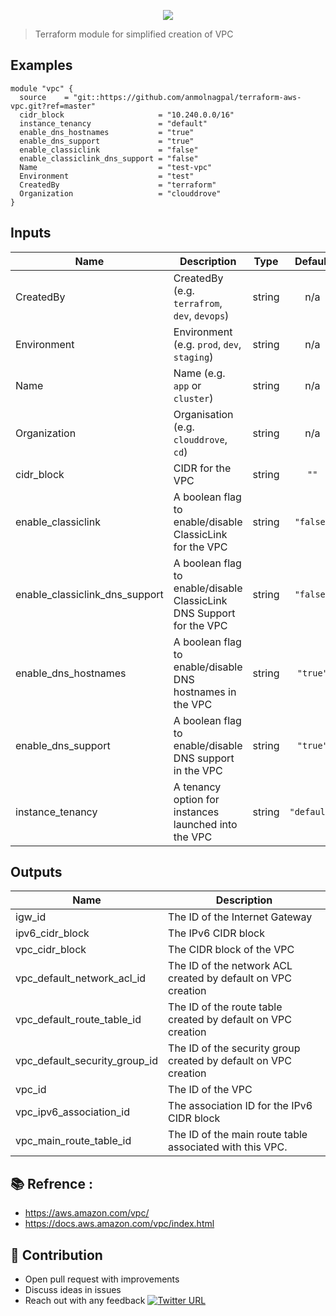 <p align="center"><img src="https://i.imgur.com/0On8dTw.jpg" /></p>

> Terraform module for simplified creation of VPC


## Examples

```hcl
module "vpc" {
  source    = "git::https://github.com/anmolnagpal/terraform-aws-vpc.git?ref=master"
  cidr_block                     = "10.240.0.0/16"
  instance_tenancy               = "default"
  enable_dns_hostnames           = "true"
  enable_dns_support             = "true"
  enable_classiclink             = "false"
  enable_classiclink_dns_support = "false"
  Name                           = "test-vpc"
  Environment                    = "test"
  CreatedBy                      = "terraform"
  Organization                   = "clouddrove"
}
```

## Inputs

| Name | Description | Type | Default | Required |
|------|-------------|:----:|:-----:|:-----:|
| CreatedBy | CreatedBy (e.g. `terrafrom`, `dev`, `devops`) | string | n/a | yes |
| Environment | Environment (e.g. `prod`, `dev`, `staging`) | string | n/a | yes |
| Name | Name  (e.g. `app` or `cluster`) | string | n/a | yes |
| Organization | Organisation (e.g. `clouddrove`, `cd`) | string | n/a | yes |
| cidr\_block | CIDR for the VPC | string | `""` | no |
| enable\_classiclink | A boolean flag to enable/disable ClassicLink for the VPC | string | `"false"` | no |
| enable\_classiclink\_dns\_support | A boolean flag to enable/disable ClassicLink DNS Support for the VPC | string | `"false"` | no |
| enable\_dns\_hostnames | A boolean flag to enable/disable DNS hostnames in the VPC | string | `"true"` | no |
| enable\_dns\_support | A boolean flag to enable/disable DNS support in the VPC | string | `"true"` | no |
| instance\_tenancy | A tenancy option for instances launched into the VPC | string | `"default"` | no |

## Outputs

| Name | Description |
|------|-------------|
| igw\_id | The ID of the Internet Gateway |
| ipv6\_cidr\_block | The IPv6 CIDR block |
| vpc\_cidr\_block | The CIDR block of the VPC |
| vpc\_default\_network\_acl\_id | The ID of the network ACL created by default on VPC creation |
| vpc\_default\_route\_table\_id | The ID of the route table created by default on VPC creation |
| vpc\_default\_security\_group\_id | The ID of the security group created by default on VPC creation |
| vpc\_id | The ID of the VPC |
| vpc\_ipv6\_association\_id | The association ID for the IPv6 CIDR block |
| vpc\_main\_route\_table\_id | The ID of the main route table associated with this VPC. |

## 📚 Refrence :
- https://aws.amazon.com/vpc/
- https://docs.aws.amazon.com/vpc/index.html

## 👬 Contribution
- Open pull request with improvements
- Discuss ideas in issues
- Reach out with any feedback [![Twitter URL](https://img.shields.io/twitter/url/https/twitter.com/anmol_nagpal.svg?style=social&label=Follow%20%40anmol_nagpal)](https://twitter.com/anmol_nagpal)

